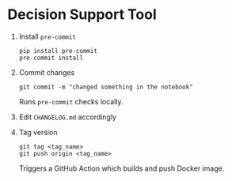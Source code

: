 # Decision Support Tool


1. Install `pre-commit`

    ```
    pip install pre-commit
    pre-commit install
    ```

2. Commit changes

    ```
    git commit -m "changed something in the notebook"
    ```
    
    Runs `pre-commit` checks locally.

3. Edit `CHANGELOG.md` accordingly

4. Tag version

    ```
    git tag <tag_name>
    git push origin <tag_name>
    ```

    Triggers a GitHub Action which builds and push Docker image.
